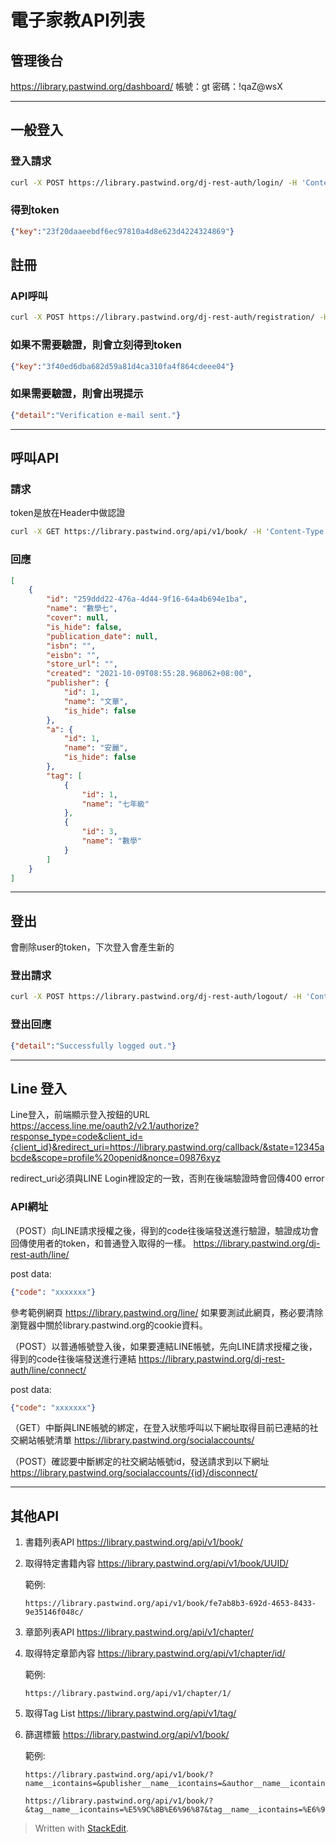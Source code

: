 # 電子家教API列表

## 管理後台

<https://library.pastwind.org/dashboard/>
帳號：gt
密碼：!qaZ@wsX

---

## 一般登入

### 登入請求

```bash
curl -X POST https://library.pastwind.org/dj-rest-auth/login/ -H 'Content-Type: application/json' -d '{"username":"gt","password":"!qaZ@wsX"}'
```

### 得到token

```json
{"key":"23f20daaeebdf6ec97810a4d8e623d4224324869"}
```

## 註冊

### API呼叫

```bash
curl -X POST https://library.pastwind.org/dj-rest-auth/registration/ -H 'Content-Type: application/json' -d '{"username":"AAA","password1":"something", "password2":"something", "email":"example@example.com"}'
```

### 如果不需要驗證，則會立刻得到token
```json
{"key":"3f40ed6dba682d59a81d4ca310fa4f864cdeee04"}
```

### 如果需要驗證，則會出現提示
```json
{"detail":"Verification e-mail sent."}
```

---

## 呼叫API

### 請求

token是放在Header中做認證

```bash
curl -X GET https://library.pastwind.org/api/v1/book/ -H 'Content-Type: application/json' -H 'Authorization: Token 23f20daaeebdf6ec97810a4d8e623d4224324869'
```

### 回應

```json
[
    {
        "id": "259ddd22-476a-4d44-9f16-64a4b694e1ba",
        "name": "數學七",
        "cover": null,
        "is_hide": false,
        "publication_date": null,
        "isbn": "",
        "eisbn": "",
        "store_url": "",
        "created": "2021-10-09T08:55:28.968062+08:00",
        "publisher": {
            "id": 1,
            "name": "文華",
            "is_hide": false
        },
        "a": {
            "id": 1,
            "name": "安麗",
            "is_hide": false
        },
        "tag": [
            {
                "id": 1,
                "name": "七年級"
            },
            {
                "id": 3,
                "name": "數學"
            }
        ]
    }
]
```

---

## 登出

會刪除user的token，下次登入會產生新的

### 登出請求

```bash
curl -X POST https://library.pastwind.org/dj-rest-auth/logout/ -H 'Content-Type: application/json' -H 'Authorization: Token 23f20daaeebdf6ec97810a4d8e623d4224324869'
```

### 登出回應

```json
{"detail":"Successfully logged out."}
```

---

## Line 登入

Line登入，前端顯示登入按鈕的URL
<https://access.line.me/oauth2/v2.1/authorize?response_type=code&client_id={client_id}&redirect_uri=https://library.pastwind.org/callback/&state=12345abcde&scope=profile%20openid&nonce=09876xyz>

redirect_uri必須與LINE Login裡設定的一致，否則在後端驗證時會回傳400 error

### API網址
（POST）向LINE請求授權之後，得到的code往後端發送進行驗證，驗證成功會回傳使用者的token，和普通登入取得的一樣。
<https://library.pastwind.org/dj-rest-auth/line/>

post data: 
```json
{"code": "xxxxxxx"}
```

參考範例網頁
<https://library.pastwind.org/line/>
如果要測試此網頁，務必要清除瀏覽器中關於library.pastwind.org的cookie資料。

（POST）以普通帳號登入後，如果要連結LINE帳號，先向LINE請求授權之後，得到的code往後端發送進行連結
<https://library.pastwind.org/dj-rest-auth/line/connect/>

post data: 
```json
{"code": "xxxxxxx"}
```

（GET）中斷與LINE帳號的綁定，在登入狀態呼叫以下網址取得目前已連結的社交網站帳號清單
<https://library.pastwind.org/socialaccounts/>

（POST）確認要中斷綁定的社交網站帳號id，發送請求到以下網址
<https://library.pastwind.org/socialaccounts/{id}/disconnect/>

---

## 其他API

1. 書籍列表API
<https://library.pastwind.org/api/v1/book/>

2. 取得特定書籍內容
<https://library.pastwind.org/api/v1/book/UUID/>

    範例:

    ```http
    https://library.pastwind.org/api/v1/book/fe7ab8b3-692d-4653-8433-9e35146f048c/
    ```

3. 章節列表API
<https://library.pastwind.org/api/v1/chapter/>
4. 取得特定章節內容
<https://library.pastwind.org/api/v1/chapter/id/>

     範例:

    ```http
    https://library.pastwind.org/api/v1/chapter/1/
    ```

5. 取得Tag List
<https://library.pastwind.org/api/v1/tag/>
6. 篩選標籤
   <https://library.pastwind.org/api/v1/book/>

    範例:

    ```http
    https://library.pastwind.org/api/v1/book/?name__icontains=&publisher__name__icontains=&author__name__icontains=&tag=2&tag=3
    ```
    
    ```http
    https://library.pastwind.org/api/v1/book/?&tag__name__icontains=%E5%9C%8B%E6%96%87&tag__name__icontains=%E6%95%B8%E5%AD%B8
    ```


> Written with [StackEdit](https://stackedit.io/).
